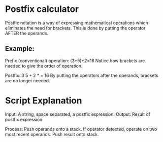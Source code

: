 # Postfix calculator
Postfix notation is a way of expressing mathematical operations which eliminates the need for brackets. This is done by putting the operator AFTER the operands.

 ## Example:
 Prefix (conventional) operation:
 (3+5)*2=16
 Notice how brackets are needed to give the order of operation.

 Postfix:
 3 5 + 2 * = 16
 By putting the operators after the operands, brackets are no longer needed.

 # Script Explanation
 Input: A string, space separated, a postfix expression.
 Output: Result of postfix expression

 Process: Push operands onto a stack. If operator detected, operate on two most recent operands. Push result onto stack.